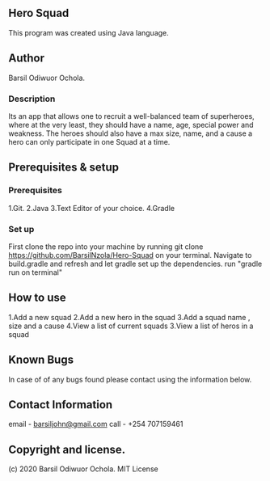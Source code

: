 ## Hero Squad
This program was created using Java language.

## Author
Barsil Odiwuor Ochola.

### Description
Its an app that allows one to recruit a well-balanced team of superheroes,
where at the very least, they should have a name, age, special power and weakness.
The heroes should also have a max size, name, and a cause
a hero can only participate in one Squad at a time.

## Prerequisites & setup
### Prerequisites
1.Git.
2.Java
3.Text Editor of your choice.
4.Gradle

### Set up
First clone the repo into your machine by running git clone https://github.com/BarsilNzola/Hero-Squad on your terminal.
Navigate to build.gradle and refresh and let gradle set up the dependencies.
run "gradle run on terminal"

## How to use
1.Add a new squad
2.Add a new hero in the squad
3.Add a squad name , size and a cause
4.View a list of current squads
3.View a list of heros in a squad

## Known Bugs
In case of of any bugs found please contact using the information below.

## Contact Information
email - barsiljohn@gmail.com
call - +254 707159461

## Copyright and license.
(c) 2020 Barsil Odiwuor Ochola.
MIT License
